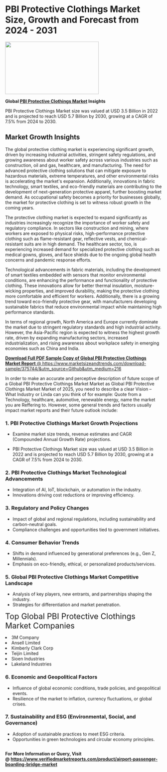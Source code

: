 <H1>PBI Protective Clothings Market Size, Growth and Forecast from 2024 - 2031</H1><img class="aligncenter size-medium wp-image-584254" src="https://thirdeyenews.in/wp-content/uploads/2024/09/Global-Market-Research-300x168.jpeg" alt="" width="300" height="168" /><p><strong>Global&nbsp;<a href="https://www.marketsizeandtrends.com/download-sample/375744/&amp;utm_source=Github&utm_medium=216">PBI Protective Clothings Market</a> Insights</strong></p><p>PBI Protective Clothings Market size was valued at USD 3.5 Billion in 2022 and is projected to reach USD 5.7 Billion by 2030, growing at a CAGR of 7.5% from 2024 to 2030.</p><p><h2>Market Growth Insights</h2> The global protective clothing market is experiencing significant growth, driven by increasing industrial activities, stringent safety regulations, and growing awareness about worker safety across various industries such as construction, oil and gas, healthcare, and manufacturing. The need for advanced protective clothing solutions that can mitigate exposure to hazardous materials, extreme temperatures, and other environmental risks is accelerating the market's expansion. Additionally, innovations in fabric technology, smart textiles, and eco-friendly materials are contributing to the development of next-generation protective apparel, further boosting market demand. As occupational safety becomes a priority for businesses globally, the market for protective clothing is set to witness robust growth in the coming years. <a href="#"></a> <p>The protective clothing market is expected to expand significantly as industries increasingly recognize the importance of worker safety and regulatory compliance. In sectors like construction and mining, where workers are exposed to physical risks, high-performance protective clothing such as flame-resistant gear, reflective vests, and chemical-resistant suits are in high demand. The healthcare sector, too, is experiencing increased demand for specialized protective clothing such as medical gowns, gloves, and face shields due to the ongoing global health concerns and pandemic response efforts.</p> <p>Technological advancements in fabric materials, including the development of smart textiles embedded with sensors that monitor environmental conditions, are enhancing the performance and functionality of protective clothing. These innovations allow for better thermal insulation, moisture-wicking properties, and improved durability, making the protective clothing more comfortable and efficient for workers. Additionally, there is a growing trend toward eco-friendly protective gear, with manufacturers developing sustainable fabrics that reduce environmental impact while maintaining high performance standards.</p> <p>In terms of regional growth, North America and Europe currently dominate the market due to stringent regulatory standards and high industrial activity. However, the Asia-Pacific region is expected to witness the highest growth rate, driven by expanding manufacturing sectors, increased industrialization, and rising awareness about workplace safety in emerging economies such as China and India.</p> <a href="#"></p><p><span class=""><strong>Download Full PDF Sample Copy of Global PBI Protective Clothings Market Report</strong> @ <a href="https://www.marketsizeandtrends.com/download-sample/375744/&amp;utm_source=Github&utm_medium=216" target="_blank">https://www.marketsizeandtrends.com/download-sample/375744/&amp;utm_source=Github&utm_medium=216</a></span></p><p>In order to make an accurate and perceptive description of future scope of a Global&nbsp;PBI Protective Clothings Market Market as Global&nbsp;PBI Protective Clothings Market Market of 2025, you need to describe a clear Vision &ndash; What Industry or Linda can you think of for example: Quote from a Technology, healthcare, automotive, renewable energy, name the market you are Reffering to. However, some general trends and factors usually impact market reports and their future outlook include:</p><h3>1.&nbsp;<strong>PBI Protective Clothings Market Growth Projections</strong></h3><ul><li>Examine market size trends, revenue estimates and CAGR (Compounded Annual Growth Rate) projections.</li><li><p>PBI Protective Clothings Market size was valued at USD 3.5 Billion in 2022 and is projected to reach USD 5.7 Billion by 2030, growing at a CAGR of 7.5% from 2024 to 2030.</p></li></ul><h3>2.&nbsp;<strong>PBI Protective Clothings Market Technological Advancements</strong></h3><ul><li>Integration of AI, IoT, blockchain, or automation in the industry.</li><li>Innovations driving cost reductions or improving efficiency.</li></ul><h3>3.&nbsp;<strong>Regulatory and Policy Changes</strong></h3><ul><li>Impact of global and regional regulations, including sustainability and carbon-neutral goals.</li><li>Compliance challenges and opportunities tied to government initiatives.</li></ul><h3>4.&nbsp;<strong>Consumer Behavior Trends</strong></h3><ul><li>Shifts in demand influenced by generational preferences (e.g., Gen Z, Millennials).</li><li>Emphasis on eco-friendly, ethical, or personalized products/services.</li></ul><h3>5.&nbsp;<strong>Global PBI Protective Clothings Market Competitive Landscape</strong></h3><ul><li>Analysis of key players, new entrants, and partnerships shaping the industry.</li><li>Strategies for differentiation and market penetration.</li></ul><p data-pm-slice="1 1 []"><span style="color: inherit; font-family: inherit; font-size: 25px;">Top Global PBI Protective Clothings Market Companies</span></p><div class="" data-test-id=""><p><li>3M Company</li><li> Ansell Limited</li><li> Kimberly Clark Corp</li><li> Teijin Limited</li><li> Sioen Industries</li><li> Lakeland Industries</li></p></div><h3>6.&nbsp;<strong>Economic and Geopolitical Factors</strong></h3><ul><li>Influence of global economic conditions, trade policies, and geopolitical events.</li><li>Resilience of the market to inflation, currency fluctuations, or global crises.</li></ul><h3>7.&nbsp;<strong>Sustainability and ESG (Environmental, Social, and Governance)</strong></h3><ul><li>Adoption of sustainable practices to meet ESG criteria.</li><li>Opportunities in green technologies and circular economy principles.</li></ul><h2><strong style="font-size: 14px;">For More Information or Query, Visit @&nbsp;</strong><a style="background-color: #ffffff; font-size: 14px;" href="https://www.marketsizeandtrends.com/report/pbi-protective-clothings-market/" target="_blank">https://www.verifiedmarketreports.com/product/airport-passenger-boarding-bridge-market</a></h2>
